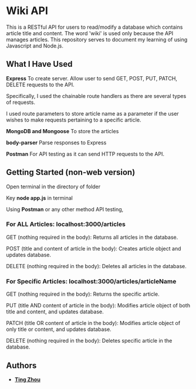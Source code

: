 # Wiki API
This is a RESTful API for users to read/modify a database which contains article title and content. The word 'wiki' is used only because the API manages articles.
This repository serves to document my learning of using Javascript and Node.js. 


## What I Have Used

**Express**
To create server.
Allow user to send GET, POST, PUT, PATCH, DELETE requests to the API. 

Specifically, I used the chainable route handlers as there are several types of requests.

I used route parameters to store article name as a parameter if the user wishes to make requests pertaining to a specific article.

**MongoDB and Mongoose**
To store the articles

**body-parser**
Parse responses to Express

**Postman**
For API testing as it can send HTTP requests to the API.


## Getting Started (non-web version)
Open terminal in the directory of folder

Key **node app.js** in terminal

Using **Postman** or any other method API testing, 


### For ALL Articles: localhost:3000/articles

GET (nothing required in the body): Returns all articles in the database.

POST (title and content of article in the body): Creates article object and updates database.

DELETE (nothing required in the body): Deletes all articles in the database.


### For Specific Articles: localhost:3000/articles/articleName
  
GET (nothing required in the body): Returns the specific article.

PUT (title AND content of article in the body): Modifies article object of both title and content, and updates database.

PATCH (title OR content of article in the body): Modifies article object of only title or content, and updates database.

DELETE (nothing required in the body): Deletes specific article in the database.

## Authors

* **[Ting Zhou](https://github.com/tingzhouu)**
